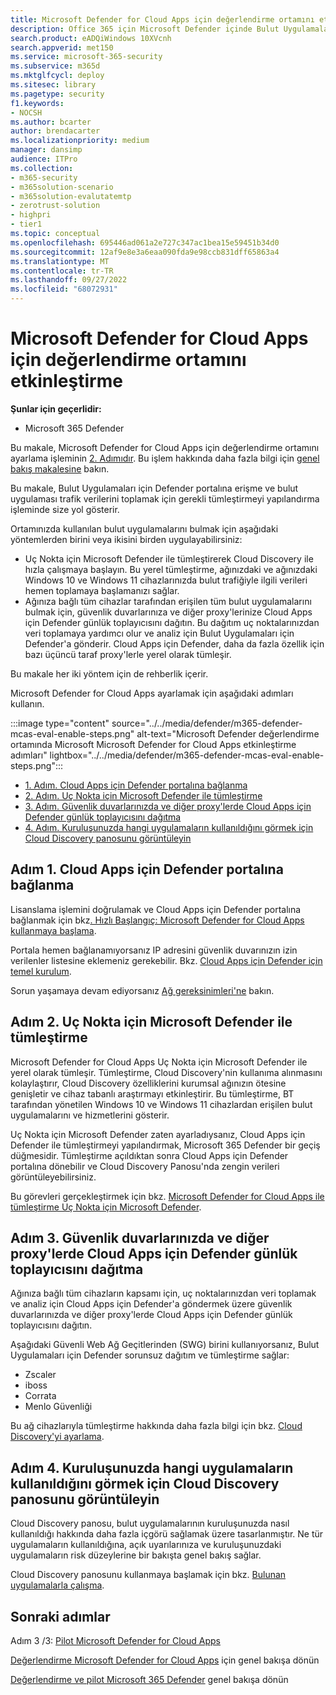 ```yaml
---
title: Microsoft Defender for Cloud Apps için değerlendirme ortamını etkinleştirme
description: Office 365 için Microsoft Defender içinde Bulut Uygulamaları için Defender mimarisini öğrenin ve Microsoft 365 Defender ürünleri arasındaki etkileşimleri anlayın.
search.product: eADQiWindows 10XVcnh
search.appverid: met150
ms.service: microsoft-365-security
ms.subservice: m365d
ms.mktglfcycl: deploy
ms.sitesec: library
ms.pagetype: security
f1.keywords:
- NOCSH
ms.author: bcarter
author: brendacarter
ms.localizationpriority: medium
manager: dansimp
audience: ITPro
ms.collection:
- m365-security
- m365solution-scenario
- m365solution-evalutatemtp
- zerotrust-solution
- highpri
- tier1
ms.topic: conceptual
ms.openlocfilehash: 695446ad061a2e727c347ac1bea15e59451b34d0
ms.sourcegitcommit: 12af9e8e3a6eaa090fda9e98ccb831dff65863a4
ms.translationtype: MT
ms.contentlocale: tr-TR
ms.lasthandoff: 09/27/2022
ms.locfileid: "68072931"
---
```

# <a name="enable-the-evaluation-environment-for-microsoft-defender-for-cloud-apps"></a>Microsoft Defender for Cloud Apps için değerlendirme ortamını etkinleştirme

**Şunlar için geçerlidir:**

- Microsoft 365 Defender

Bu makale, Microsoft Defender for Cloud Apps için değerlendirme ortamını ayarlama işleminin [2. Adımıdır](eval-defender-mcas-overview.md). Bu işlem hakkında daha fazla bilgi için [genel bakış makalesine](eval-defender-mcas-overview.md) bakın.

Bu makale, Bulut Uygulamaları için Defender portalına erişme ve bulut uygulaması trafik verilerini toplamak için gerekli tümleştirmeyi yapılandırma işleminde size yol gösterir.

Ortamınızda kullanılan bulut uygulamalarını bulmak için aşağıdaki yöntemlerden birini veya ikisini birden uygulayabilirsiniz:

- Uç Nokta için Microsoft Defender ile tümleştirerek Cloud Discovery ile hızla çalışmaya başlayın. Bu yerel tümleştirme, ağınızdaki ve ağınızdaki Windows 10 ve Windows 11 cihazlarınızda bulut trafiğiyle ilgili verileri hemen toplamaya başlamanızı sağlar.
- Ağınıza bağlı tüm cihazlar tarafından erişilen tüm bulut uygulamalarını bulmak için, güvenlik duvarlarınıza ve diğer proxy'lerinize Cloud Apps için Defender günlük toplayıcısını dağıtın. Bu dağıtım uç noktalarınızdan veri toplamaya yardımcı olur ve analiz için Bulut Uygulamaları için Defender'a gönderir. Cloud Apps için Defender, daha da fazla özellik için bazı üçüncü taraf proxy'lerle yerel olarak tümleşir.

Bu makale her iki yöntem için de rehberlik içerir.

Microsoft Defender for Cloud Apps ayarlamak için aşağıdaki adımları kullanın.

:::image type="content" source="../../media/defender/m365-defender-mcas-eval-enable-steps.png" alt-text="Microsoft Defender değerlendirme ortamında Microsoft Microsoft Defender for Cloud Apps etkinleştirme adımları" lightbox="../../media/defender/m365-defender-mcas-eval-enable-steps.png":::

- [1. Adım. Cloud Apps için Defender portalına bağlanma](#step-1)
- [2. Adım. Uç Nokta için Microsoft Defender ile tümleştirme](#step-2)
- [3. Adım. Güvenlik duvarlarınızda ve diğer proxy'lerde Cloud Apps için Defender günlük toplayıcısını dağıtma](#step-3)
- [4. Adım. Kuruluşunuzda hangi uygulamaların kullanıldığını görmek için Cloud Discovery panosunu görüntüleyin](#step-4)

<a name="step-1"></a>

## <a name="step-1-connect-to-the-defender-for-cloud-apps-portal"></a>Adım 1. Cloud Apps için Defender portalına bağlanma

Lisanslama işlemini doğrulamak ve Cloud Apps için Defender portalına bağlanmak için bkz[. Hızlı Başlangıç: Microsoft Defender for Cloud Apps kullanmaya başlama](/cloud-app-security/getting-started-with-cloud-app-security).

Portala hemen bağlanamıyorsanız IP adresini güvenlik duvarınızın izin verilenler listesine eklemeniz gerekebilir. Bkz. [Cloud Apps için Defender için temel kurulum](/cloud-app-security/general-setup).

Sorun yaşamaya devam ediyorsanız [Ağ gereksinimleri'ne](/cloud-app-security/network-requirements) bakın.

<a name="step-2"></a>

## <a name="step-2-integrate-with-microsoft-defender-for-endpoint"></a>Adım 2. Uç Nokta için Microsoft Defender ile tümleştirme

Microsoft Defender for Cloud Apps Uç Nokta için Microsoft Defender ile yerel olarak tümleşir. Tümleştirme, Cloud Discovery'nin kullanıma alınmasını kolaylaştırır, Cloud Discovery özelliklerini kurumsal ağınızın ötesine genişletir ve cihaz tabanlı araştırmayı etkinleştirir. Bu tümleştirme, BT tarafından yönetilen Windows 10 ve Windows 11 cihazlardan erişilen bulut uygulamalarını ve hizmetlerini gösterir.

Uç Nokta için Microsoft Defender zaten ayarladıysanız, Cloud Apps için Defender ile tümleştirmeyi yapılandırmak, Microsoft 365 Defender bir geçiş düğmesidir. Tümleştirme açıldıktan sonra Cloud Apps için Defender portalına dönebilir ve Cloud Discovery Panosu'nda zengin verileri görüntüleyebilirsiniz.

Bu görevleri gerçekleştirmek için bkz. [Microsoft Defender for Cloud Apps ile tümleştirme Uç Nokta için Microsoft Defender](/cloud-app-security/mde-integration).

<a name="step-3"></a>

## <a name="step-3-deploy-the-defender-for-cloud-apps-log-collector-on-your-firewalls-and-other-proxies"></a>Adım 3. Güvenlik duvarlarınızda ve diğer proxy'lerde Cloud Apps için Defender günlük toplayıcısını dağıtma

Ağınıza bağlı tüm cihazların kapsamı için, uç noktalarınızdan veri toplamak ve analiz için Cloud Apps için Defender'a göndermek üzere güvenlik duvarlarınızda ve diğer proxy'lerde Cloud Apps için Defender günlük toplayıcısını dağıtın.

Aşağıdaki Güvenli Web Ağ Geçitlerinden (SWG) birini kullanıyorsanız, Bulut Uygulamaları için Defender sorunsuz dağıtım ve tümleştirme sağlar:

- Zscaler
- iboss
- Corrata
- Menlo Güvenliği

Bu ağ cihazlarıyla tümleştirme hakkında daha fazla bilgi için bkz. [Cloud Discovery'yi ayarlama](/cloud-app-security/set-up-cloud-discovery).

<a name="step-4"></a>

## <a name="step-4-view-the-cloud-discovery-dashboard-to-see-what-apps-are-being-used-in-your-organization"></a>Adım 4. Kuruluşunuzda hangi uygulamaların kullanıldığını görmek için Cloud Discovery panosunu görüntüleyin

Cloud Discovery panosu, bulut uygulamalarının kuruluşunuzda nasıl kullanıldığı hakkında daha fazla içgörü sağlamak üzere tasarlanmıştır. Ne tür uygulamaların kullanıldığına, açık uyarılarınıza ve kuruluşunuzdaki uygulamaların risk düzeylerine bir bakışta genel bakış sağlar.

Cloud Discovery panosunu kullanmaya başlamak için bkz. [Bulunan uygulamalarla çalışma](/cloud-app-security/discovered-apps).

## <a name="next-steps"></a>Sonraki adımlar

Adım 3 /3: [Pilot Microsoft Defender for Cloud Apps](eval-defender-mcas-pilot.md)

[Değerlendirme Microsoft Defender for Cloud Apps](eval-defender-mcas-overview.md) için genel bakışa dönün

[Değerlendirme ve pilot Microsoft 365 Defender](eval-overview.md) genel bakışa dönün
